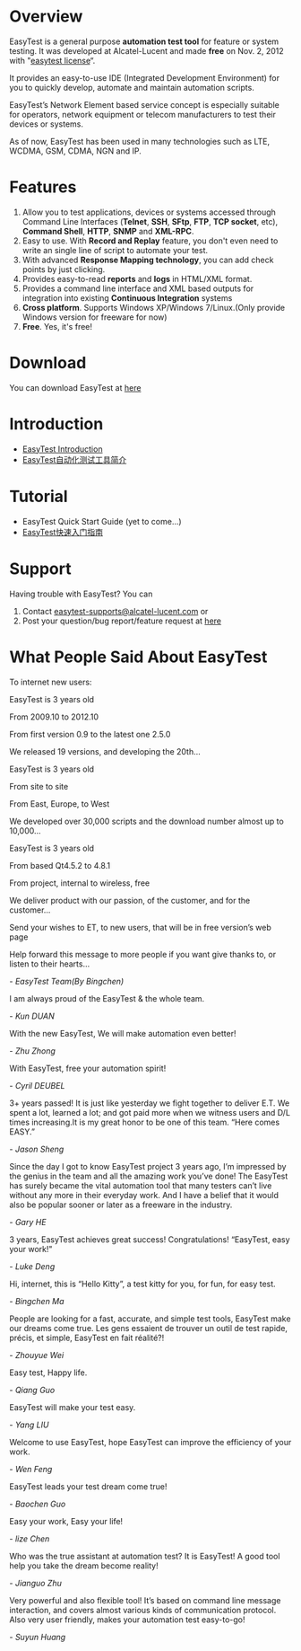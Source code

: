# Overview #
EasyTest is a general purpose **automation test tool** for feature or system testing. It was developed at Alcatel-Lucent and made **free** on Nov. 2, 2012 with "[easytest license](https://github.com/EasyTestTeam/EasyTest/blob/master/EasyTest_License.txt)“.

It provides an easy-to-use IDE (Integrated Development Environment) for you to quickly develop, automate and maintain automation scripts. 

EasyTest’s Network Element based service concept is especially suitable for operators, network equipment or telecom manufacturers to test their devices or systems.

As of now, EasyTest has been used in many technologies such as LTE, WCDMA, GSM, CDMA, NGN and IP.

# Features #
1. Allow you to test applications, devices or systems accessed through Command Line Interfaces (**Telnet**, **SSH**, **SFtp**, **FTP**, **TCP socket**, etc), **Command Shell**, **HTTP**, **SNMP** and **XML-RPC**.
2. Easy to use. With **Record and Replay** feature, you don't even need to write an single line of script to automate your test.
3. With advanced **Response Mapping technology**, you can add check points by just clicking.
4. Provides easy-to-read **reports** and **logs** in HTML/XML format.
5. Provides a command line interface and XML based outputs for integration into existing **Continuous Integration** systems
6. **Cross platform**. Supports Windows XP/Windows 7/Linux.(Only provide Windows version for freeware for now)
7. **Free**. Yes, it's free!

# Download #
You can download EasyTest at [here](http://sourceforge.net/projects/easytest/files/EasyTest-2.7.1Free.exe/download)

# Introduction #
- [EasyTest Introduction](http://sourceforge.net/projects/easytest/files/EasyTest_Introduction.pdf/download)
- [EasyTest自动化测试工具简介](http://sourceforge.net/projects/easytest/files/EasyTest_Introduction_ChineseVersion.pdf/download)

# Tutorial #
- EasyTest Quick Start Guide (yet to come...)
- [EasyTest快速入门指南](http://sourceforge.net/projects/easytest/files/EasyTest_Quick_Start_Guide_ChineseVersion.zip/download)

# Support #
Having trouble with EasyTest? You can

1. Contact easytest-supports@alcatel-lucent.com or
2. Post your question/bug report/feature request at [here](https://github.com/EasyTest2012/EasyTest/issues)

# What People Said About EasyTest #

To internet new users:

EasyTest is 3 years old

From 2009.10 to 2012.10

From first version 0.9 to the latest one 2.5.0

We released 19 versions, and developing the 20th…

EasyTest is 3 years old

From site to site

From East, Europe, to West

We developed over 30,000 scripts and the download number almost up to 10,000…

EasyTest is 3 years old

From based Qt4.5.2 to 4.8.1

From project, internal to wireless, free

We deliver product with our passion, of the customer, and for the customer…

Send your wishes to ET, to new users, that will be in free version’s web page

Help forward this message to more people if you want give thanks to, or listen to their hearts…

\- _EasyTest Team(By Bingchen)_

I am always proud of the EasyTest & the whole team.

\- _Kun DUAN_

With the new EasyTest, We will make automation even better!

\- _Zhu Zhong_

With EasyTest, free your automation spirit!

\- _Cyril DEUBEL_

3+ years passed! It is just like yesterday we fight together to deliver E.T. We spent a lot, learned a lot; and got paid more when we witness users and D/L times increasing.It is my great honor to be one of this team.
“Here comes EASY.”

\- _Jason Sheng_

Since the day I got to know EasyTest project 3 years ago, I’m impressed by the genius in the team and all the amazing work you’ve done! The EasyTest has surely became the vital automation tool that many testers can’t live without any more in their everyday work. And I have a belief that it would also be popular sooner or later as a freeware in the industry.

\- _Gary HE_

3 years, EasyTest achieves great success! Congratulations!
“EasyTest, easy your work!"

\- _Luke Deng_

Hi, internet, this is “Hello Kitty”, a test kitty for you, for fun, for easy test.

\- _Bingchen Ma_

People are looking for a fast, accurate, and simple test tools, EasyTest make our dreams come true.
Les gens essaient de trouver un outil de test rapide, précis, et simple, EasyTest en fait réalité?!

\- _Zhouyue Wei_

Easy test, Happy life.

\- _Qiang Guo_

EasyTest will make your test easy.

\- _Yang LIU_

Welcome to use EasyTest, hope EasyTest can improve the efficiency of your work.

\- _Wen Feng_

EasyTest leads your test dream come true!

\- _Baochen Guo_

Easy your work, Easy your life!

\- _lize Chen_

Who was the true assistant at automation test? It is  EasyTest! A good tool help you take the dream become reality! 

\- _Jianguo Zhu_

Very powerful and also flexible tool!
It’s based on command line message interaction, and covers almost various kinds of communication protocol.
Also very user friendly, makes your automation test easy-to-go!

\- _Suyun Huang_